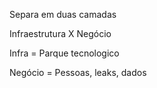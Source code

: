 Separa em duas camadas


Infraestrutura X Negócio


Infra = Parque tecnologico

Negócio = Pessoas, leaks, dados 